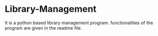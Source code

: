 # Library-Management
It is a python based library management program. functionalities of the program are given in the readme file.
